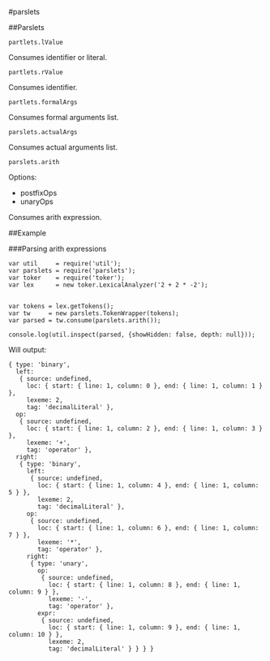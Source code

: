 #parslets

##Parslets

`partlets.lValue`

Consumes identifier or literal.

`partlets.rValue`

Consumes identifier.

`partlets.formalArgs`

Consumes formal arguments list.

`parslets.actualArgs`

Consumes actual arguments list.

`parslets.arith`

Options:

- postfixOps
- unaryOps

Consumes arith expression.

##Example

###Parsing arith expressions

	var util     = require('util');
	var parslets = require('parslets');
	var toker    = require('toker');
	var lex      = new toker.LexicalAnalyzer('2 + 2 * -2');


	var tokens = lex.getTokens();
	var tw     = new parslets.TokenWrapper(tokens);
	var parsed = tw.consume(parslets.arith());

	console.log(util.inspect(parsed, {showHidden: false, depth: null}));
	
Will output:

    { type: 'binary',
      left: 
       { source: undefined,
         loc: { start: { line: 1, column: 0 }, end: { line: 1, column: 1 } },
         lexeme: 2,
         tag: 'decimalLiteral' },
      op: 
       { source: undefined,
         loc: { start: { line: 1, column: 2 }, end: { line: 1, column: 3 } },
         lexeme: '+',
         tag: 'operator' },
      right: 
       { type: 'binary',
         left: 
          { source: undefined,
            loc: { start: { line: 1, column: 4 }, end: { line: 1, column: 5 } },
            lexeme: 2,
            tag: 'decimalLiteral' },
         op: 
          { source: undefined,
            loc: { start: { line: 1, column: 6 }, end: { line: 1, column: 7 } },
            lexeme: '*',
            tag: 'operator' },
         right: 
          { type: 'unary',
            op: 
             { source: undefined,
               loc: { start: { line: 1, column: 8 }, end: { line: 1, column: 9 } },
               lexeme: '-',
               tag: 'operator' },
            expr: 
             { source: undefined,
               loc: { start: { line: 1, column: 9 }, end: { line: 1, column: 10 } },
               lexeme: 2,
               tag: 'decimalLiteral' } } } }
	
